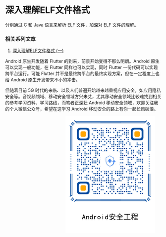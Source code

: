 # 深入理解ELF文件格式

分别通过 C 和 Java 语言来解析 ELF 文件，加深对 ELF 文件的理解。



### 相关系列文章

1. [深入理解ELF文件格式 (一)](http://mp.weixin.qq.com/s?__biz=MzI5OTgwMTM3Nw==&mid=2247484949&idx=1&sn=b14cb56e1412232abf979e6fedf55585&chksm=ec90485bdbe7c14d93406171bc7fc17fc4f9879d3bc3fa69c3f5b0bfdc8d4e64e5e841b4ee6b#rd)



Android 原生开发随着 Flutter 的到来，前景开始变得不那么明朗。Android 原生可以实现一般功能，在 Flutter 同样也可以实现，同时 Flutter 一份代码可以实现跨平台运行。可能 Flutter 并不是最终跨平台的最终实现方案，但在一定程度上也给 Android 原生开发带来不小的冲击。

但随着目前 5G 时代的来临、以及人们普遍开始越来越重视应用安全，如应用隐私安全等。音视频领域、移动安全领域方兴未艾，尤其移动安全领域比较难找到相关的参考学习资料、学习路线，而笔者正深耘 Android 移动安全领域，欢迎关注我的个人微信公众号，希望在这学习 Android 移动安全的路上有你一起长风破浪。

<img src="README.assets/wechat_code.png" width="290" align="right" hspace="20">





